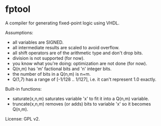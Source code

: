 # fptool
A compiler for generating fixed-point logic using VHDL.

Assumptions:
* all variables are SIGNED.
* all intermediate results are scaled to avoid overflow.
* all shift operators are of the arithmetic type and don't drop bits.
* division is not supported (for now).
* you know what you're doing: optimization are not done (for now).
* Q(n,m) has 'm' factional bits and 'n' integer bits.
* the number of bits in a Q(n,m) is n+m.
* Q(1,7) has a range of [-1/128 .. 1/127], i.e. it can't represent 1.0 exactly.

Built-in functions:
* saturate(x,n,m) saturates variable 'x' to fit it into a Q(n,m) variable.
* truncate(x,n,m) removes (or adds) bits to variable 'x' so it becomes Q(n,m).

License: GPL v2.
